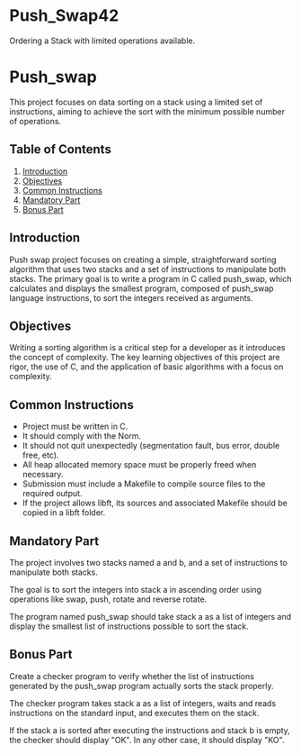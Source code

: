 # Push_Swap42
Ordering a Stack with limited operations available.
<h1>Push_swap</h1>

<p>This project focuses on data sorting on a stack using a limited set of instructions, aiming to achieve the sort with the minimum possible number of operations.</p>

<h2>Table of Contents</h2>

<ol>
  <li><a href="#introduction">Introduction</a></li>
  <li><a href="#objectives">Objectives</a></li>
  <li><a href="#common-instructions">Common Instructions</a></li>
  <li><a href="#mandatory-part">Mandatory Part</a></li>
  <li><a href="#bonus-part">Bonus Part</a></li>
</ol>

<h2 id="introduction">Introduction</h2>

<p>Push swap project focuses on creating a simple, straightforward sorting algorithm that uses two stacks and a set of instructions to manipulate both stacks. The primary goal is to write a program in C called push_swap, which calculates and displays the smallest program, composed of push_swap language instructions, to sort the integers received as arguments.</p>

<h2 id="objectives">Objectives</h2>

<p>Writing a sorting algorithm is a critical step for a developer as it introduces the concept of complexity. The key learning objectives of this project are rigor, the use of C, and the application of basic algorithms with a focus on complexity.</p>

<h2 id="common-instructions">Common Instructions</h2>

<ul>
  <li>Project must be written in C.</li>
  <li>It should comply with the Norm.</li>
  <li>It should not quit unexpectedly (segmentation fault, bus error, double free, etc).</li>
  <li>All heap allocated memory space must be properly freed when necessary.</li>
  <li>Submission must include a Makefile to compile source files to the required output.</li>
  <li>If the project allows libft, its sources and associated Makefile should be copied in a libft folder.</li>
</ul>

<h2 id="mandatory-part">Mandatory Part</h2>

<p>The project involves two stacks named a and b, and a set of instructions to manipulate both stacks.</p>
<p>The goal is to sort the integers into stack a in ascending order using operations like swap, push, rotate and reverse rotate.</p>
<p>The program named push_swap should take stack a as a list of integers and display the smallest list of instructions possible to sort the stack.</p>

<h2 id="bonus-part">Bonus Part</h2>

<p>Create a checker program to verify whether the list of instructions generated by the push_swap program actually sorts the stack properly.</p>
<p>The checker program takes stack a as a list of integers, waits and reads instructions on the standard input, and executes them on the stack.</p>
<p>If the stack a is sorted after executing the instructions and stack b is empty, the checker should display "OK". In any other case, it should display "KO".</p>
